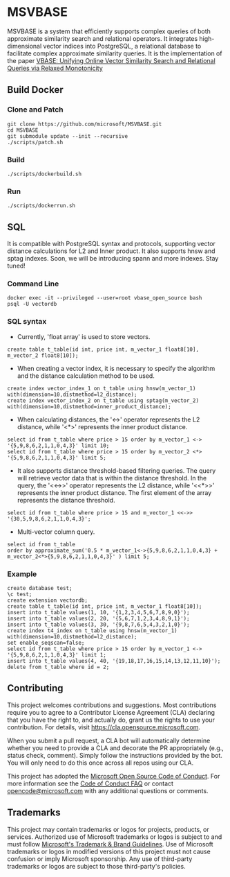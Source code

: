 # MSVBASE

MSVBASE is a system that efficiently supports complex queries of both approximate similarity search and relational operators. It integrates high-dimensional vector indices into PostgreSQL, a relational database to facilitate complex approximate similarity queries.
It is the implementation of the paper [VBASE: Unifying Online Vector Similarity Search and Relational Queries via Relaxed Monotonicity](https://www.usenix.org/system/files/osdi23-zhang-qianxi_1.pdf)
## **Build Docker**
### **Clone and Patch**
```
git clone https://github.com/microsoft/MSVBASE.git
cd MSVBASE
git submodule update --init --recursive
./scripts/patch.sh
```
### **Build**
```
./scripts/dockerbuild.sh
```

### **Run**
```
./scripts/dockerrun.sh
```

## **SQL**
It is compatible with PostgreSQL syntax and protocols, supporting vector distance calculations for L2 and Inner product. It also supports hnsw and sptag indexes. Soon, we will be introducing spann and more indexes. Stay tuned!
### **Command Line**
```
docker exec -it --privileged --user=root vbase_open_source bash
psql -U vectordb
```

### **SQL syntax**
* Currently, 'float array' is used to store vectors.
```
create table t_table(id int, price int, m_vector_1 float8[10], m_vector_2 float8[10]);
```
* When creating a vector index, it is necessary to specify the algorithm and the distance calculation method to be used.
```
create index vector_index_1 on t_table using hnsw(m_vector_1) with(dimension=10,distmethod=l2_distance);
create index vector_index_2 on t_table using sptag(m_vector_2) with(dimension=10,distmethod=inner_product_distance);
```
* When calculating distances, the '<->' operator represents the L2 distance, while '<*>' represents the inner product distance.
```
select id from t_table where price > 15 order by m_vector_1 <-> '{5,9,8,6,2,1,1,0,4,3}' limit 10;
select id from t_table where price > 15 order by m_vector_2 <*> '{5,9,8,6,2,1,1,0,4,3}' limit 5;
```
* It also supports distance threshold-based filtering queries. The query will retrieve vector data that is within the distance threshold.
In the query, the '<<->>' operator represents the L2 distance, while '<<*>>' represents the inner product distance.
The first element of the array represents the distance threshold.
```
select id from t_table where price > 15 and m_vector_1 <<->> '{30,5,9,8,6,2,1,1,0,4,3}';
```
* Multi-vector column query.
```
select id from t_table
order by approximate_sum('0.5 * m_vector_1<->{5,9,8,6,2,1,1,0,4,3} + m_vector_2<*>{5,9,8,6,2,1,1,0,4,3}' ) limit 5;
```

### **Example**
```
create database test;
\c test;
create extension vectordb;
create table t_table(id int, price int, m_vector_1 float8[10]);
insert into t_table values(1, 10, '{1,2,3,4,5,6,7,8,9,0}');
insert into t_table values(2, 20, '{5,6,7,1,2,3,4,8,9,1}');
insert into t_table values(3, 30, '{9,8,7,6,5,4,3,2,1,0}');
create index t4_index on t_table using hnsw(m_vector_1) with(dimension=10,distmethod=l2_distance);
set enable_seqscan=false;
select id from t_table where price > 15 order by m_vector_1 <-> '{5,9,8,6,2,1,1,0,4,3}' limit 1;
insert into t_table values(4, 40, '{19,18,17,16,15,14,13,12,11,10}');
delete from t_table where id = 2;
```

## Contributing

This project welcomes contributions and suggestions.  Most contributions require you to agree to a
Contributor License Agreement (CLA) declaring that you have the right to, and actually do, grant us
the rights to use your contribution. For details, visit https://cla.opensource.microsoft.com.

When you submit a pull request, a CLA bot will automatically determine whether you need to provide
a CLA and decorate the PR appropriately (e.g., status check, comment). Simply follow the instructions
provided by the bot. You will only need to do this once across all repos using our CLA.

This project has adopted the [Microsoft Open Source Code of Conduct](https://opensource.microsoft.com/codeofconduct/).
For more information see the [Code of Conduct FAQ](https://opensource.microsoft.com/codeofconduct/faq/) or
contact [opencode@microsoft.com](mailto:opencode@microsoft.com) with any additional questions or comments.

## Trademarks

This project may contain trademarks or logos for projects, products, or services. Authorized use of Microsoft 
trademarks or logos is subject to and must follow 
[Microsoft's Trademark & Brand Guidelines](https://www.microsoft.com/en-us/legal/intellectualproperty/trademarks/usage/general).
Use of Microsoft trademarks or logos in modified versions of this project must not cause confusion or imply Microsoft sponsorship.
Any use of third-party trademarks or logos are subject to those third-party's policies.
